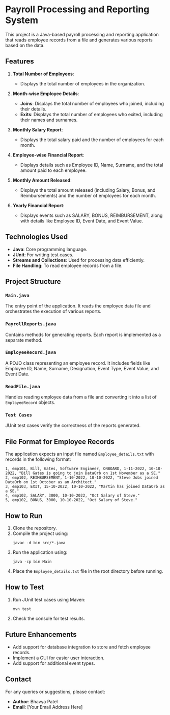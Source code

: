 
# Payroll Processing and Reporting System

This project is a Java-based payroll processing and reporting application that reads employee records from a file and generates various reports based on the data.

## Features

1. **Total Number of Employees**:
   - Displays the total number of employees in the organization.

2. **Month-wise Employee Details**:
   - **Joins**: Displays the total number of employees who joined, including their details.
   - **Exits**: Displays the total number of employees who exited, including their names and surnames.

3. **Monthly Salary Report**:
   - Displays the total salary paid and the number of employees for each month.

4. **Employee-wise Financial Report**:
   - Displays details such as Employee ID, Name, Surname, and the total amount paid to each employee.

5. **Monthly Amount Released**:
   - Displays the total amount released (including Salary, Bonus, and Reimbursements) and the number of employees for each month.

6. **Yearly Financial Report**:
   - Displays events such as SALARY, BONUS, REIMBURSEMENT, along with details like Employee ID, Event Date, and Event Value.

## Technologies Used

- **Java**: Core programming language.
- **JUnit**: For writing test cases.
- **Streams and Collections**: Used for processing data efficiently.
- **File Handling**: To read employee records from a file.

## Project Structure

### `Main.java`
The entry point of the application. It reads the employee data file and orchestrates the execution of various reports.

### `PayrollReports.java`
Contains methods for generating reports. Each report is implemented as a separate method.

### `EmployeeRecord.java`
A POJO class representing an employee record. It includes fields like Employee ID, Name, Surname, Designation, Event Type, Event Value, and Event Date.

### `ReadFile.java`
Handles reading employee data from a file and converting it into a list of `EmployeeRecord` objects.

### `Test Cases`
JUnit test cases verify the correctness of the reports generated.

## File Format for Employee Records

The application expects an input file named `Employee_details.txt` with records in the following format:

```
1, emp101, Bill, Gates, Software Engineer, ONBOARD, 1-11-2022, 10-10-2022, "Bill Gates is going to join DataOrb on 1st November as a SE."
2, emp102, REIMBURSEMENT, 1-10-2022, 10-10-2022, "Steve Jobs joined DataOrb on 1st October as an Architect."
3, emp103, EXIT, 15-10-2022, 10-10-2022, "Martin has joined DataOrb as a SE."
4, emp102, SALARY, 3000, 10-10-2022, "Oct Salary of Steve."
5, emp102, BONUS, 3000, 10-10-2022, "Oct Salary of Steve."
```

## How to Run

1. Clone the repository.
2. Compile the project using:
   ```
   javac -d bin src/*.java
   ```
3. Run the application using:
   ```
   java -cp bin Main
   ```
4. Place the `Employee_details.txt` file in the root directory before running.

## How to Test

1. Run JUnit test cases using Maven:
   ```
   mvn test
   ```
2. Check the console for test results.

## Future Enhancements

- Add support for database integration to store and fetch employee records.
- Implement a GUI for easier user interaction.
- Add support for additional event types.

## Contact

For any queries or suggestions, please contact:
- **Author**: Bhavya Patel
- **Email**: [Your Email Address Here]
